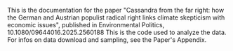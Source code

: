 This is the documentation for the paper "Cassandra from the far right: how the German and Austrian populist radical right links climate skepticism with economic issues", published in Environmental Politics, 10.1080/09644016.2025.2560188
This is the code used to analyze the data. For infos on data download and sampling, see the Paper's Appendix.
